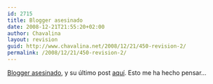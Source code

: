 ```yaml
---
id: 2715
title: Blogger asesinado
date: 2008-12-21T21:55:20+02:00
author: Chavalina
layout: revision
guid: http://www.chavalina.net/2008/12/21/450-revision-2/
permalink: /2008/12/21/450-revision-2/
---
```

<a href="http://barrapunto.com/article.pl?sid=05/05/21/1240252" target="_blank">Blogger asesinado</a>, y su último post <a href="http://www.xanga.com/item.aspx?user=ToTo247&#038;tab=weblogs&#038;uid=261268578#comment" target="_blank">aquí</a>. Esto me ha hecho pensar…